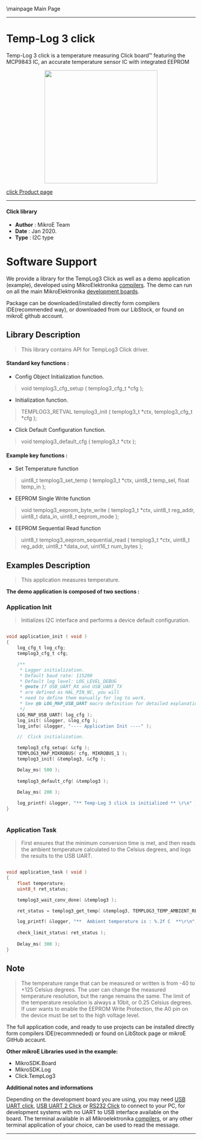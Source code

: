 \mainpage Main Page
 
---
# Temp-Log 3 click

Temp-Log 3 click is a temperature measuring Click board™ featuring the MCP9843 IC, an accurate temperature sensor IC with integrated EEPROM

<p align="center">
  <img src="https://download.mikroe.com/images/click_for_ide/templog3_click.png" height=300px>
</p>

[click Product page](https://www.mikroe.com/temp-log-3-click)

---


#### Click library 

- **Author**        : MikroE Team
- **Date**          : Jan 2020.
- **Type**          : I2C type


# Software Support

We provide a library for the TempLog3 Click 
as well as a demo application (example), developed using MikroElektronika 
[compilers](https://shop.mikroe.com/compilers). 
The demo can run on all the main MikroElektronika [development boards](https://shop.mikroe.com/development-boards).

Package can be downloaded/installed directly form compilers IDE(recommended way), or downloaded from our LibStock, or found on mikroE github account. 

## Library Description

> This library contains API for TempLog3 Click driver.

#### Standard key functions :

- Config Object Initialization function.
> void templog3_cfg_setup ( templog3_cfg_t *cfg ); 
 
- Initialization function.
> TEMPLOG3_RETVAL templog3_init ( templog3_t *ctx, templog3_cfg_t *cfg );

- Click Default Configuration function.
> void templog3_default_cfg ( templog3_t *ctx );


#### Example key functions :

- Set Temperature function
> uint8_t templog3_set_temp ( templog3_t *ctx, uint8_t temp_sel, float temp_in );
 
- EEPROM Single Write function
> void templog3_eeprom_byte_write ( templog3_t *ctx, uint8_t reg_addr, uint8_t data_in, uint8_t eeprom_mode );

- EEPROM Sequential Read function
> uint8_t templog3_eeprom_sequential_read ( templog3_t *ctx, uint8_t reg_addr, uint8_t *data_out, uint16_t num_bytes );

## Examples Description

> This application measures temperature.

**The demo application is composed of two sections :**

### Application Init 

> Initializes I2C interface and performs a device default configuration.

```c

void application_init ( void )
{
    log_cfg_t log_cfg;
    templog3_cfg_t cfg;

    /** 
     * Logger initialization.
     * Default baud rate: 115200
     * Default log level: LOG_LEVEL_DEBUG
     * @note If USB_UART_RX and USB_UART_TX 
     * are defined as HAL_PIN_NC, you will 
     * need to define them manually for log to work. 
     * See @b LOG_MAP_USB_UART macro definition for detailed explanation.
     */
    LOG_MAP_USB_UART( log_cfg );
    log_init( &logger, &log_cfg );
    log_info( &logger, "---- Application Init ----" );

    //  Click initialization.

    templog3_cfg_setup( &cfg );
    TEMPLOG3_MAP_MIKROBUS( cfg, MIKROBUS_1 );
    templog3_init( &templog3, &cfg );

    Delay_ms( 500 );
    
    templog3_default_cfg( &templog3 );
    
    Delay_ms( 200 );

    log_printf( &logger, "** Temp-Log 3 click is initialized ** \r\n" );
}
  
```

### Application Task

> First ensures that the minimum conversion time is met, and then reads the
> ambient temperature calculated to the Celsius degrees, and logs the results to the USB UART.

```c

void application_task ( void )
{
    float temperature;
    uint8_t ret_status;

    templog3_wait_conv_done( &templog3 );

    ret_status = templog3_get_temp( &templog3, TEMPLOG3_TEMP_AMBIENT_REG, &temperature );

    log_printf( &logger, "**  Ambient temperature is : %.2f C  **\r\n", temperature );
    
    check_limit_status( ret_status );
    
    Delay_ms( 300 );
}

```

## Note

> The temperature range that can be measured or written is from -40 to +125 Celsius degrees.
> The user can change the measured temperature resolution, but the range remains the same.
> The limit of the temperature resolution is always a 10bit, or 0.25 Celsius degrees.
> If user wants to enable the EEPROM Write Protection, the A0 pin on the device 
> must be set to the high voltage level.

The full application code, and ready to use projects can be  installed directly form compilers IDE(recommneded) or found on LibStock page or mikroE GitHub accaunt.

**Other mikroE Libraries used in the example:** 

- MikroSDK.Board
- MikroSDK.Log
- Click.TempLog3

**Additional notes and informations**

Depending on the development board you are using, you may need 
[USB UART click](https://shop.mikroe.com/usb-uart-click), 
[USB UART 2 Click](https://shop.mikroe.com/usb-uart-2-click) or 
[RS232 Click](https://shop.mikroe.com/rs232-click) to connect to your PC, for 
development systems with no UART to USB interface available on the board. The 
terminal available in all Mikroelektronika 
[compilers](https://shop.mikroe.com/compilers), or any other terminal application 
of your choice, can be used to read the message.



---
